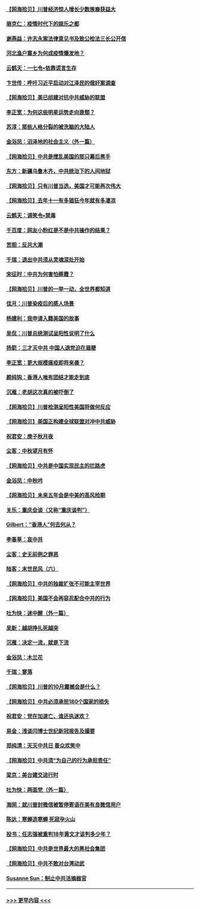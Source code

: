 #### [【网海拾贝】川普经济惊人增长少数族裔获益大](../pages/nsc993/n12471565.md?t=10141002) 
#### [骆克仁：疫情时代下的娱乐之都](../pages/nsc993/n12471312.md?t=10141002) 
#### [谢燕益：许志永案法律意见书及致公检法三长公开信](../pages/nsc993/n12470870.md?t=10141002) 
#### [河北渔户寨乡为何成疫情爆发地？](../pages/nsc993/n12464936.md?t=10141002) 
#### [云鹤天：一七令▪依靠谎言生存](../pages/nsc993/n12470034.md?t=10141002) 
#### [卞世传：呼吁习近平启动对江泽民的俄奸案调查](../pages/nsc993/n12469722.md?t=10141002) 
#### [【网海拾贝】美已组建对抗中共威胁的联盟](../pages/nsc993/n12469018.md?t=10141002) 
#### [李正宽：为何这些明星运势走向衰颓？](../pages/nsc993/n12468730.md?t=10141002) 
#### [苏淳：那些人格分裂的被洗脑的大陆人](../pages/nsc993/n12467858.md?t=10141002) 
#### [金浴凤：沼泽地的社会主义（外一篇）](../pages/nsc993/n12467792.md?t=10141002) 
#### [【网海拾贝】中共是搅乱美国的那只幕后黑手](../pages/nsc993/n12467700.md?t=10141002) 
#### [东方：新疆乌鲁木齐，中共统治下的人间地狱](../pages/nsc993/n12466075.md?t=10141002) 
#### [【网海拾贝】只有川普当选，美国才可能再次伟大](../pages/nsc993/n12466013.md?t=10141002) 
#### [【网海拾贝】去年十一有多猖狂今年就有多凄凉](../pages/nsc993/n12463649.md?t=10141002) 
#### [云鹤天：调笑令▪禁毒](../pages/nsc993/n12462975.md?t=10141002) 
#### [千百度：网友小粉红是不是中共操作的结果？](../pages/nsc993/n12461025.md?t=10141002) 
#### [苦胆：反共大潮](../pages/nsc993/n12459469.md?t=10141002) 
#### [千瑞：退出中共须从灵魂深处开始](../pages/nsc993/n12459437.md?t=10141002) 
#### [宋征时：中共为何害怕蔡霞？](../pages/nsc993/n12459097.md?t=10141002) 
#### [【网海拾贝】川普的一举一动，全世界都知道](../pages/nsc993/n12458825.md?t=10141002) 
#### [佳月：川普染疫后的感人场景](../pages/nsc993/n12456994.md?t=10141002) 
#### [杨建利：我申请入籍美国的故事](../pages/nsc993/n12455635.md?t=10141002) 
#### [吴侃：川普总统测试呈阳性说明了什么](../pages/nsc993/n12451869.md?t=10141002) 
#### [扬箭：三才灭中共 中国人退党迫在眉睫](../pages/nsc993/n12451842.md?t=10141002) 
#### [李正宽：更大规模瘟疫即将来袭？](../pages/nsc993/n12451455.md?t=10141002) 
#### [颜纯钩：香港人唯有团结才能走到底](../pages/nsc993/n12450870.md?t=10141002) 
#### [沉雁：老胡这次真的被吓倒了](../pages/nsc993/n12449796.md?t=10141002) 
#### [【网海拾贝】川普检测呈阳性美国将做何反应](../pages/nsc993/n12449042.md?t=10141002) 
#### [【网海拾贝】美国正构建全球联盟对冲中共威胁](../pages/nsc993/n12446580.md?t=10141002) 
#### [祝君安：庚子秋月夜](../pages/nsc993/n12445870.md?t=10141002) 
#### [尘客：中秋望月有怀](../pages/nsc993/n12444632.md?t=10141002) 
#### [【网海拾贝】中共是中国实现民主的拦路虎](../pages/nsc993/n12443573.md?t=10141002) 
#### [金浴凤：中秋吟](../pages/nsc993/n12441773.md?t=10141002) 
#### [【网海拾贝】未来五年会是中美的高风险期](../pages/nsc993/n12440760.md?t=10141002) 
#### [关乐：重庆会谈（又称“重庆谈判”）](../pages/nsc993/n12437525.md?t=10141002) 
#### [Gilbert：“香港人”何去何从？](../pages/nsc993/n12435894.md?t=10141002) 
#### [李春草：哀中共](../pages/nsc993/n12435874.md?t=10141002) 
#### [尘客：史无前例之罪恶](../pages/nsc993/n12435762.md?t=10141002) 
#### [陆客：末世民风（六）](../pages/nsc993/n12435354.md?t=10141002) 
#### [【网海拾贝】中共的独裁扩张不可能主宰世界](../pages/nsc993/n12435151.md?t=10141002) 
#### [【网海拾贝】美国不会再容忍配合中共的行为](../pages/nsc993/n12433808.md?t=10141002) 
#### [吐为快：迷中醒（外一篇）](../pages/nsc993/n12433585.md?t=10141002) 
#### [吴新：越胡挣扎死越突](../pages/nsc993/n12433562.md?t=10141002) 
#### [沉雁：决定一流，就是下流](../pages/nsc993/n12432128.md?t=10141002) 
#### [金浴凤：木兰花](../pages/nsc993/n12432124.md?t=10141002) 
#### [千瑞：寥落](../pages/nsc993/n12432071.md?t=10141002) 
#### [【网海拾贝】川普的10月震撼会是什么？](../pages/nsc993/n12431624.md?t=10141002) 
#### [【网海拾贝】中共必须承担180个国家的损失](../pages/nsc993/n12428893.md?t=10141002) 
#### [祝君安：党在加速亡，谁还执迷欢？](../pages/nsc993/n12428652.md?t=10141002) 
#### [易金：浅谈闫博士世纪新冠报告及撮要](../pages/nsc993/n12426822.md?t=10141002) 
#### [郑纯清：天灭中共日 善众欢笑中](../pages/nsc993/n12426784.md?t=10141002) 
#### [【网海拾贝】中共须“为自己的行为承担责任”](../pages/nsc993/n12426067.md?t=10141002) 
#### [梁京：美台建交进行时](../pages/nsc993/n12424066.md?t=10141002) 
#### [吐为快：两面党（外一篇）](../pages/nsc993/n12424043.md?t=10141002) 
#### [海网：就川普封微信被暂停寄语在美有良微信用户](../pages/nsc993/n12424021.md?t=10141002) 
#### [陈达：寒蝉造寒蝉 死寂孕火山](../pages/nsc993/n12423958.md?t=10141002) 
#### [投书：任志强被重判18年黄文才该判多少年？](../pages/nsc993/n12423672.md?t=10141002) 
#### [【网海拾贝】中共是世界最大的黑社会集团](../pages/nsc993/n12423543.md?t=10141002) 
#### [【网海拾贝】中共不敢对台湾动武](../pages/nsc993/n12421418.md?t=10141002) 
#### [Susanne Sun：制止中共活摘器官](../pages/nsc993/n12419654.md?t=10141002) 

----
#### [ >>> 更早内容 <<< ](../indexes/nsc993-earlier.md)
